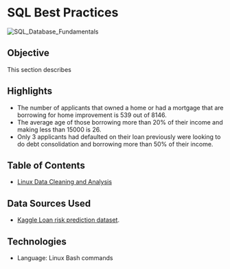 # SQL Best Practices

![SQL_Database_Fundamentals](https://github.com/danvuk567/SQL-Best-Practices/blob/main/images/SQL_Database_Fundamentals.jpg?raw=true)

## **Objective** ##

This section describes

## **Highlights** ##

* The number of applicants that owned a home or had a mortgage that are borrowing for home improvement is 539 out of 8146.
* The average age of those borrowing more than 20% of their income and making less than 15000 is 26.
* Only 3 applicants had defaulted on their loan previously were looking to do debt consolidation and borrowing more than 50% of their income.

## **Table of Contents** ##

- [Linux Data Cleaning and Analysis](https://github.com/danvuk567/Linux-Command-Data-Analytics/blob/main/Linux-Data-Cleaning-and-Analysis/readme.md)
  
## **Data Sources Used** ##

- [Kaggle Loan risk prediction dataset](https://www.kaggle.com/datasets/ganjerlawrence/loan-risk-prediction-dataset).
  
## **Technologies** ##

- Language: Linux Bash commands 
